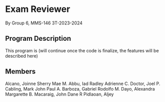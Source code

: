 # Exam Reviewer

By Group 6, MMS-146 3T-2023-2024

## Program Description

This program is (will continue once the code is finalize, the features will be described here)

## Members

Alcano, Joinne Sherry Mae M.
Abbu, Iad Radley Adrienne C.
Doctor, Joel P.
Cabling, Mark John Paul A.
Barboza, Gabriel Rodolfo M.
Dayo, Alexandra Margarette B.
Macaraig, John Dane R
Pidlaoan, Aljey 

